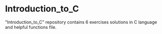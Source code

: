 # Introduction_to_C
"Introduction_to_C" repository contains 6 exercises solutions in C language and helpful functions file.
